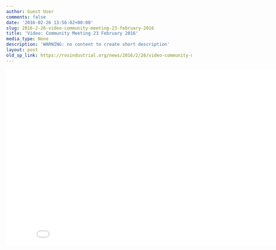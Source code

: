 ```yaml
---
author: Guest User
comments: false
date: '2016-02-26 13:56:02+00:00'
slug: 2016-2-26-video-community-meeting-23-february-2016
title: 'Video: Community Meeting 23 February 2016'
media_type: None
description: 'WARNING: no content to create short description'
layout: post
old_sp_link: https://rosindustrial.org/news/2016/2/26/video-community-meeting-23-february-2016
---
```


<!-- raw HTML export, no markdown after conversion -->

<iframe allowfullscreen="" frameborder="0" height="480" scrolling="no" src="//www.youtube.com/embed/LQq8H_2hES4?feature=youtu.be&amp;wmode=opaque&amp;enablejsapi=1" width="854">
</iframe>
